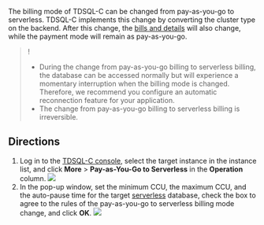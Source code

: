 
The billing mode of TDSQL-C can be changed from pay-as-you-go to serverless. TDSQL-C implements this change by converting the cluster type on the backend. After this change, the [bills and details](https://console.cloud.tencent.com/expense/bill/summary) will also change, while the payment mode will remain as pay-as-you-go.

>!
>- During the change from pay-as-you-go billing to serverless billing, the database can be accessed normally but will experience a momentary interruption when the billing mode is changed. Therefore, we recommend you configure an automatic reconnection feature for your application.
>- The change from pay-as-you-go billing to serverless billing is irreversible.

## Directions
1. Log in to the [TDSQL-C console](https://console.cloud.tencent.com/cynosdb), select the target instance in the instance list, and click **More** > **Pay-as-You-Go to Serverless** in the **Operation** column.
![](https://main.qcloudimg.com/raw/328ba1383f238d0256fc87b9f80c3a13.png)
2. In the pop-up window, set the minimum CCU, the maximum CCU, and the auto-pause time for the target [serverless](https://intl.cloud.tencent.com/document/product/1098/40618) database, check the box to agree to the rules of the pay-as-you-go to serverless billing mode change, and click **OK**.
![](https://main.qcloudimg.com/raw/b6c11314bbe95117aa6ee79f01707069.png)
